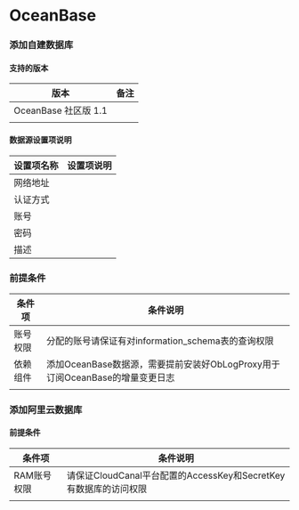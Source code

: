 # OceanBase

### 添加自建数据库

#### 支持的版本

| 版本                | 备注 |
| ----------------- | -- |
| OceanBase 社区版 1.1 |    |
|                   |    |

#### 数据源设置项说明

| 设置项名称 | 设置项说明 |
| ----- | ----- |
| 网络地址  |       |
| 认证方式  |       |
| 账号    |       |
| 密码    |       |
| 描述    |       |



### 前提条件

| 条件项  | 条件说明                                                 |
| ---- | ---------------------------------------------------- |
| 账号权限 | 分配的账号请保证有对information\_schema表的查询权限                  |
| 依赖组件 | 添加OceanBase数据源，需要提前安装好ObLogProxy用于订阅OceanBase的增量变更日志 |
|      |                                                      |



### 添加阿里云数据库

#### 前提条件

| 条件项     | 条件说明                                           |
| ------- | ---------------------------------------------- |
| RAM账号权限 | 请保证CloudCanal平台配置的AccessKey和SecretKey有数据库的访问权限 |
|         |                                                |

